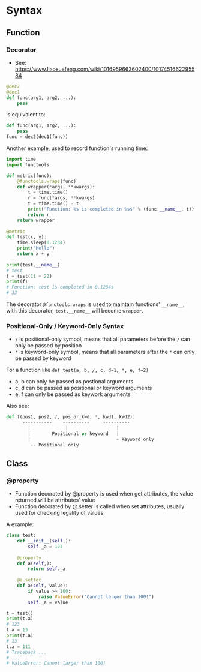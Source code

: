 # Syntax

## Function

### Decorator
- See: https://www.liaoxuefeng.com/wiki/1016959663602400/1017451662295584

```python
@dec2
@dec1
def func(arg1, arg2, ...):
    pass
```

is equivalent to:

```python
def func(arg1, arg2, ...):
    pass
func = dec2(dec1(func))
```

Another example, used to record function's running time:

```python
import time
import functools

def metric(func):
    @functools.wraps(func)
    def wrapper(*args, **kwargs):
        t = time.time()
        r = func(*args, **kwargs)
        t = time.time() - t
        print("Function: %s is completed in %ss" % (func.__name__, t))
        return r
    return wrapper
    
@metric
def test(x, y):
    time.sleep(0.1234)
    print("Hello")
    return x + y
    
print(test.__name__)
# test
f = test(11 + 22)
print(f)
# Function: test is completed in 0.1234s
# 33
```

The decorator `@functools.wraps` is used to maintain functions' `__name__`, with this decorator, `test.__name__` will become `wrapper`.


### Positional-Only / Keyword-Only Syntax
- `/` is positional-only symbol, means that all parameters before the `/` can only be passed by position
- `*` is keyword-only symbol, means that all parameters after the `*` can only be passed by keyword

For a function like `def test(a, b, /, c, d=1, *, e, f=2)`
- a, b can only be passed as postional arguments
- c, d can be passed as positional or keyword arguments
- e, f can only be passed as keywork arguments 

Also see:
```python
def f(pos1, pos2, /, pos_or_kwd, *, kwd1, kwd2):
      -----------    ----------     ----------
        |             |                  |
        |        Positional or keyword   |
        |                                - Keyword only
         -- Positional only
```

## Class

### @property
- Function decorated by @property is used when get attributes, the value returned will be attributes' value
- Function decorated by @<attr>.setter is called when set attributes, usually used for checking legality of values

A example:
    
```python
class test:
    def __init__(self,):
        self._a = 123
        
    @property
    def a(self,):
        return self._a
    
    @a.setter
    def a(self, value):
        if value >= 100:
            raise ValueError("Cannot larger than 100!")
        self._a = value

t = test()
print(t.a)
# 123
t.a = 13
print(t.a)
# 13
t.a = 111
# Traceback ...
# ...
# ValueError: Cannot larger than 100!
```


